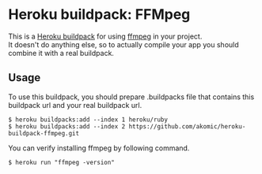 Heroku buildpack: FFMpeg
=======================

This is a [Heroku buildpack](http://devcenter.heroku.com/articles/buildpacks) for using [ffmpeg](http://www.ffmpeg.org/) in your project.  
It doesn't do anything else, so to actually compile your app you should combine it with a real buildpack.

Usage
-----
To use this buildpack, you should prepare .buildpacks file that contains this buildpack url and your real buildpack url.  

    $ heroku buildpacks:add --index 1 heroku/ruby
    $ heroku buildpacks:add --index 2 https://github.com/akomic/heroku-buildpack-ffmpeg.git

You can verify installing ffmpeg by following command.

    $ heroku run "ffmpeg -version"

